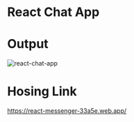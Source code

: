 # React Chat App

# Output

![react-chat-app](https://user-images.githubusercontent.com/111622844/207756007-a6d0eb3b-79df-4028-aa9f-536ccb22fcd0.png)

# Hosing Link

https://react-messenger-33a5e.web.app/
